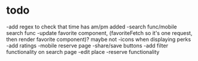 # todo

-add regex to check that time has am/pm added
-search func/mobile search func
-update favorite component, (favoriteFetch so it's one request, then render favorite component)? maybe not
-icons when displaying perks
-add ratings
-mobile reserve page
-share/save buttons
-add filter functionality on search page
-edit place
-reserve functionality
